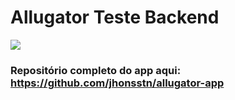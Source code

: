 # Allugator Teste Backend
![](https://github.com/jhonsstn/clean-node-api/actions/workflows/test.yml/badge.svg?branch=main)

### Repositório completo do app aqui: https://github.com/jhonsstn/allugator-app
